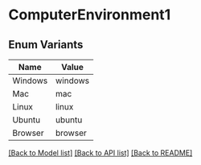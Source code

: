 # ComputerEnvironment1

## Enum Variants

| Name | Value |
|---- | -----|
| Windows | windows |
| Mac | mac |
| Linux | linux |
| Ubuntu | ubuntu |
| Browser | browser |


[[Back to Model list]](../README.md#documentation-for-models) [[Back to API list]](../README.md#documentation-for-api-endpoints) [[Back to README]](../README.md)


